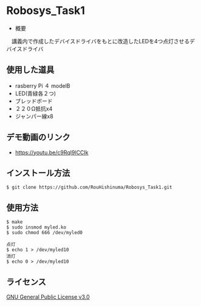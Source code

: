 # Robosys_Task1

- 概要

　講義内で作成したデバイスドライバをもとに改造したLEDを4つ点灯させるデバイスドライバ

## 使用した道具
- rasberry Pi ４ modelB
- LED(青緑各２つ)
- ブレッドボード
- ２２０Ω抵抗x4
- ジャンパー線x8

## デモ動画のリンク
- https://youtu.be/c9RqI9lCCIk

## インストール方法
```
$ git clone https://github.com/RouHishinuma/Robosys_Task1.git
```

## 使用方法

```
$ make
$ sudo insmod myled.ko
$ sudo chmod 666 /dev/myled0
```
```
点灯
$ echo 1 > /dev/myled10
消灯
$ echo 0 > /dev/myled10
```

## ライセンス
[GNU General Public License v3.0](https://github.com/RouHishinuma/Robosys_Task1/blob/master/COPYING)


